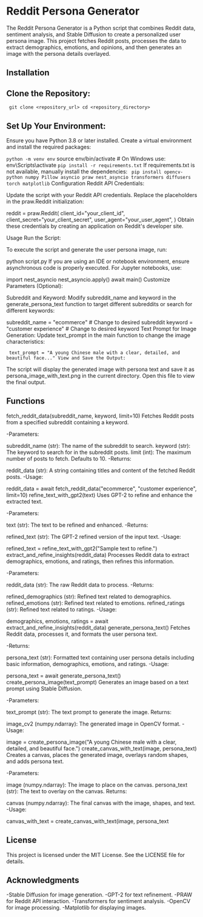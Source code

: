 # Reddit Persona Generator
The Reddit Persona Generator is a Python script that combines Reddit data, sentiment analysis, and Stable Diffusion to create a personalized user persona image. This project fetches Reddit posts, processes the data to extract demographics, emotions, and opinions, and then generates an image with the persona details overlayed.

## Installation
## Clone the Repository:

`
git clone <repository_url>
cd <repository_directory>`

## Set Up Your Environment:

Ensure you have Python 3.8 or later installed. Create a virtual environment and install the required packages:

`python -m venv env`
source env/bin/activate  # On Windows use: env\Scripts\activate
`pip install -r requirements.txt`
If requirements.txt is not available, manually install the dependencies:
`
pip install opencv-python numpy Pillow asyncio praw nest_asyncio transformers diffusers torch matplotlib`
Configuration
Reddit API Credentials:

Update the script with your Reddit API credentials. Replace the placeholders in the praw.Reddit initialization:

reddit = praw.Reddit(
    client_id="your_client_id",
    client_secret="your_client_secret",
    user_agent="your_user_agent",
)
Obtain these credentials by creating an application on Reddit's developer site.

Usage
Run the Script:

To execute the script and generate the user persona image, run:

python script.py
If you are using an IDE or notebook environment, ensure asynchronous code is properly executed. For Jupyter notebooks, use:

import nest_asyncio
nest_asyncio.apply()
await main()
Customize Parameters (Optional):

Subreddit and Keyword: Modify subreddit_name and keyword in the generate_persona_text function to target different subreddits or search for different keywords:

subreddit_name = "ecommerce"  # Change to desired subreddit
keyword = "customer experience"  # Change to desired keyword
Text Prompt for Image Generation: Update text_prompt in the main function to change the image characteristics:

`
text_prompt = "A young Chinese male with a clear, detailed, and beautiful face..."
View and Save the Output:`

The script will display the generated image with persona text and save it as persona_image_with_text.png in the current directory. Open this file to view the final output.

## Functions
fetch_reddit_data(subreddit_name, keyword, limit=10)
Fetches Reddit posts from a specified subreddit containing a keyword.

-Parameters:

subreddit_name (str): The name of the subreddit to search.
keyword (str): The keyword to search for in the subreddit posts.
limit (int): The maximum number of posts to fetch. Defaults to 10.
-Returns:

reddit_data (str): A string containing titles and content of the fetched Reddit posts.
-Usage:

reddit_data = await fetch_reddit_data("ecommerce", "customer experience", limit=10)
refine_text_with_gpt2(text)
Uses GPT-2 to refine and enhance the extracted text.

-Parameters:

text (str): The text to be refined and enhanced.
-Returns:

refined_text (str): The GPT-2 refined version of the input text.
-Usage:

refined_text = refine_text_with_gpt2("Sample text to refine.")
extract_and_refine_insights(reddit_data)
Processes Reddit data to extract demographics, emotions, and ratings, then refines this information.

-Parameters:

reddit_data (str): The raw Reddit data to process.
-Returns:

refined_demographics (str): Refined text related to demographics.
refined_emotions (str): Refined text related to emotions.
refined_ratings (str): Refined text related to ratings.
-Usage:

demographics, emotions, ratings = await extract_and_refine_insights(reddit_data)
generate_persona_text()
Fetches Reddit data, processes it, and formats the user persona text.

-Returns:

persona_text (str): Formatted text containing user persona details including basic information, demographics, emotions, and ratings.
-Usage:

persona_text = await generate_persona_text()
create_persona_image(text_prompt)
Generates an image based on a text prompt using Stable Diffusion.

-Parameters:

text_prompt (str): The text prompt to generate the image.
Returns:

image_cv2 (numpy.ndarray): The generated image in OpenCV format.
-Usage:

image = create_persona_image("A young Chinese male with a clear, detailed, and beautiful face.")
create_canvas_with_text(image, persona_text)
Creates a canvas, places the generated image, overlays random shapes, and adds persona text.

-Parameters:

image (numpy.ndarray): The image to place on the canvas.
persona_text (str): The text to overlay on the canvas.
Returns:

canvas (numpy.ndarray): The final canvas with the image, shapes, and text.
-Usage:

canvas_with_text = create_canvas_with_text(image, persona_text

## License
This project is licensed under the MIT License. See the LICENSE file for details.

## Acknowledgments
-Stable Diffusion for image generation.
-GPT-2 for text refinement.
-PRAW for Reddit API interaction.
-Transformers for sentiment analysis.
-OpenCV for image processing.
-Matplotlib for displaying images.
